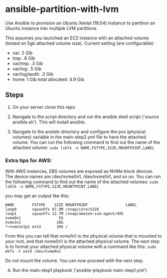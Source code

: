 # ansible-partition-with-lvm

Use Ansible to provision an Ubuntu Xenial (16.04) instance to partition an Ubuntu instance into multiple LVM partitions.

This assumes you launched an EC2 instance with an attached volume (tested on 5gb attached volume size). Current setting (are configurable):

- var: 2 Gib
- tmp: .8 Gib
- var/tmp: .3 Gib
- var/log: .5 Gib
- var/log/audit: .3 Gib
- home: 1 Gib
total allocated: 4.9 Gib

## Steps

1. On your server clone this repo

2. Navigate to the script directory and run the ansible shell script ('source ansible.sh'). This will install ansible.

3. Navigate to the ansible directory and configure the pvs (physical volumes) variable in the main-step2.yml file to have the attached volume. You can run the following command to find out the name of the attached volume: ```sudo lsblk -o NAME,FSTYPE,SIZE,MOUNTPOINT,LABEL```

### Extra tips for AWS:

With AWS instances, EBS volumes are exposed as NVMe block devices. The device names are /dev/nvme0n1, /dev/nvme1n1, and so on. You can run the following command to find out the name of the attached volumes: ```sudo lsblk -o NAME,FSTYPE,SIZE,MOUNTPOINT,LABEL```

you may get an output like this:
```
NAME        FSTYPE    SIZE MOUNTPOINT                 LABEL
loop0       squashfs 87.9M /snap/core/5328            
loop1       squashfs 12.7M /snap/amazon-ssm-agent/495 
nvme0n1                 5G                            
nvme1n1                10G                            
└─nvme1n1p1 ext4       10G /  
```

From this you can tell that nvme1n1 is the physical volume that is mounted to your root, and that nvme0n1 is the attached physical volume. The next step is to format your attached physical volume with a command like this: ```sudo mkfs -t ext4 /dev/nvme0n1```

Do not mount the volume. You can now proceed with the next step.

4. Run the main-step1 playbook ('ansible-playbook main-step1.yml')



